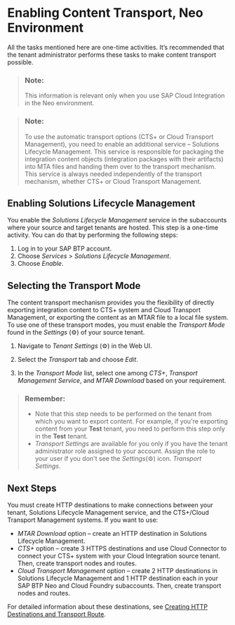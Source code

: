<!-- loio425db2bb73e74783801df7a1d81cacfc -->

<link rel="stylesheet" type="text/css" href="../css/sap-icons.css"/>

# Enabling Content Transport, Neo Environment

All the tasks mentioned here are one-time activities. It’s recommended that the tenant administrator performs these tasks to make content transport possible.

> ### Note:  
> This information is relevant only when you use SAP Cloud Integration in the Neo environment.

> ### Note:  
> To use the automatic transport options \(CTS+ or Cloud Transport Management\), you need to enable an additional service – Solutions Lifecycle Management. This service is responsible for packaging the integration content objects \(integration packages with their artifacts\) into MTA files and handing them over to the transport mechanism. This service is always needed independently of the transport mechanism, whether CTS+ or Cloud Transport Management.



<a name="loio425db2bb73e74783801df7a1d81cacfc__section_cbb_gbq_3qb"/>

## **Enabling Solutions Lifecycle Management**

You enable the *Solutions Lifecycle Management* service in the subaccounts where your source and target tenants are hosted. This step is a one-time activity. You can do that by performing the following steps:

1.  Log in to your SAP BTP account.
2.  Choose *Services* \> *Solutions Lifecycle Management*.
3.  Choose *Enable*.



<a name="loio425db2bb73e74783801df7a1d81cacfc__section_jvb_jbq_3qb"/>

## Selecting the Transport Mode

The content transport mechanism provides you the flexibility of directly exporting integration content to CTS+ system and Cloud Transport Management, or exporting the content as an MTAR file to a local file system. To use one of these transport modes, you must enable the *Transport Mode* found in the *Settings* \(:gear:\) of your source tenant.

1.  Navigate to *Tenant Settings* \(:gear:\) in the Web UI.

2.  Select the *Transport* tab and choose *Edit*.

3.  In the *Transport Mode* list, select one among *CTS+*, *Transport Management Service*, and *MTAR Download* based on your requirement.


> ### Remember:  
> -   Note that this step needs to be performed on the tenant from which you want to export content. For example, if you're exporting content from your **Test** tenant, you need to perform this step only in the **Test** tenant.
> -   *Transport Settings* are available for you only if you have the tenant administrator role assigned to your account. Assign the role to your user if you don't see the *Settings*\(:gear:\) icon. *Transport Settings*.



<a name="loio425db2bb73e74783801df7a1d81cacfc__section_y5w_mbq_3qb"/>

## Next Steps

You must create HTTP destinations to make connections between your tenant, Solutions Lifecycle Management service, and the CTS+/Cloud Transport Management systems. If you want to use:

-   *MTAR Download* option – create an HTTP destination in Solutions Lifecycle Management.
-   *CTS+* option – create 3 HTTPS destinations and use Cloud Connector to connect your CTS+ system with your Cloud Integration source tenant. Then, create transport nodes and routes.
-   *Cloud Transport Management* option – create 2 HTTP destinations in Solutions Lifecycle Management and 1 HTTP destination each in your SAP BTP Neo and Cloud Foundry subaccounts. Then, create transport nodes and routes.

For detailed information about these destinations, see [Creating HTTP Destinations and Transport Route](creating-http-destinations-and-transport-route-270f353.md).

